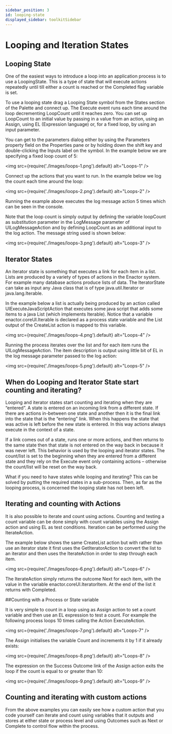 ```yaml
---
sidebar_position: 3
id: looping-state
displayed_sidebar: toolkitSidebar
---
```



# Looping and Iteration States
## Looping State 

One of the easiest ways to introduce a loop into an application process is to use a LoopingState. This is a type of state that will execute actions repeatedly until till either a count is reached or the Completed flag variable is set.

To use a looping state drag a Looping State symbol from the States section of the Palette and connect up. The Execute event runs each time around the loop decrementing LoopCount until it reaches zero. You can set up LoopCount to an initial value by passing in a value from an action, using an Assign, using EL (Expression language) or, for a fixed loop, by using an input parameter. 

You can get to the parameters dialog either by using the Parameters property field on the Properties pane or by holding down the shift key and double-clicking the Inputs label on the symbol. In the example below we are specifying a fixed loop count of 5:

<img
  src={require('./Images/loops-1.png').default}
  alt="Loops-1"
/>

Connect up the actions that you want to run. In the example below we log the count each time around the loop:

<img
  src={require('./Images/loops-2.png').default}
  alt="Loops-2"
/>

Running the example above executes the log message action 5 times which can be seen in the console.

Note that the loop count is simply output by defining the variable loopCount as substitution parameter in the LogMessage parameter of UILogMessageAction and by defining LoopCount as an additional input to the log action. The message string used is shown below:

<img
  src={require('./Images/loops-3.png').default}
  alt="Loops-3"
/>

## Iterator States

An iterator state is something that executes a link for each item in a list. Lists are produced by a variety of types of actions in the Enactor system. For example many database actions produce lists of data. The IteratorState can take as input any Java class that is of type java.util.Iterator or java.lang.Iterable.

In the example below a list is actually being produced by an action called UIExecuteJavaScriptAction that executes some java script that adds some items to a java List (which implements Iterable). Notice that a variable enactor.coreUI.Iterable is declared as a process state variable and the List output of the CreateList action is mapped to this variable.

<img
  src={require('./Images/loops-4.png').default}
  alt="Loops-4"
/>

Running the process iterates over the list and for each item runs the UILogMessageAction. The item description is output using little bit of EL in the log message parameter passed to the log action:

<img
  src={require('./Images/loops-5.png').default}
  alt="Loops-5"
/>

## When do Looping and Iterator State start counting and iterating?

Looping and iterator states start counting and iterating when they are “entered”. A state is entered on an incoming link from a different state. If there are actions in-between one state and another then it is the final link into the state that is the “entering” link. When this happens the state that was active is left before the new state is entered. In this way actions always execute in the context of a state.

If a link comes out of a state, runs one or more actions, and then returns to the same state then that state is not entered on the way back in because it was never left. This behavior is used by the looping and iterator states. The count/list is set to the beginning when they are entered from a different state and they rely on the Execute event only containing actions – otherwise the count/list will be reset on the way back.

What if you need to have states while looping and iterating? This can be solved by putting the required states in a sub-process. Then, as far as the looping process, is concerned the looping state has not been left. 

## Iterating and counting with Actions

It is also possible to iterate and count using actions. Counting and testing a count variable can be done simply with count variables using the Assign action and using EL as test conditions. Iteration can be performed using the IterateAction.

The example below shows the same CreateList action but with rather than use an iterator state it first uses the GetIteratorAction to convert the list to an iterator and then uses the IterateAction in order to step through each item.

<img
  src={require('./Images/loops-6.png').default}
  alt="Loops-6"
/>

The IterateAction simply returns the outcome Next for each item, with the value in the variable enactor.coreUI.IteratorItem. At the end of the list it returns with Completed.

##Counting with a Process or State variable

It is very simple to count in a loop using as Assign action to set a count variable and then use an EL expression to test a count. For example the following process loops 10 times calling the Action ExecuteAction.

<img
  src={require('./Images/loops-7.png').default}
  alt="Loops-7"
/>

The Assign initialises the variable Count and increments it by 1 if it already exists:

<img
  src={require('./Images/loops-8.png').default}
  alt="Loops-8"
/>

The expression on the Success Outcome link of the Assign action exits the loop if the count is equal to or greater than 10:

<img
  src={require('./Images/loops-9.png').default}
  alt="Loops-9"
/>

## Counting and iterating with custom actions

From the above examples you can easily see how a custom action that you code yourself can iterate and count using variables that it outputs and stores at either state or process level and using Outcomes such as Next or Complete to control flow within the process.
